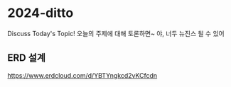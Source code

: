 # 2024-ditto
Discuss Today's Topic! 오늘의 주제에 대해 토론하면~ 야, 너두 뉴진스 될 수 있어

## ERD 설계
https://www.erdcloud.com/d/YBTYngkcd2vKCfcdn
